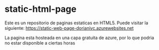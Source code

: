# static-html-page
Este es un repositorio de paginas estaticas en HTML5.
Puede visitar la siguiente: https://static-web-page-dorianivc.azurewebsites.net

La pagina esta hosteada en una capa gratuita de azure, por lo que podria no estar disponible a ciertas horas